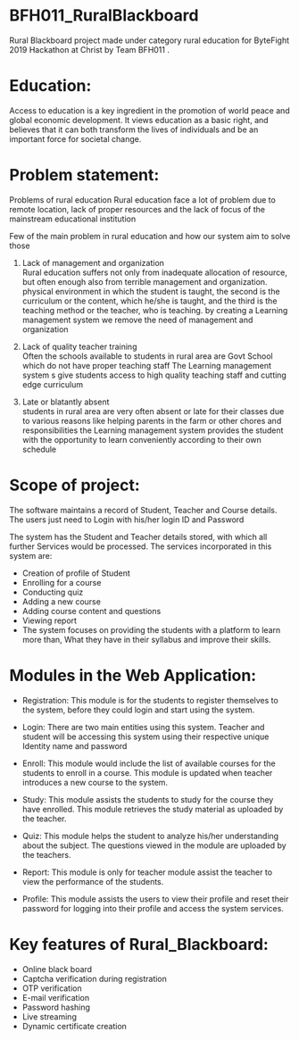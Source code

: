 # BFH011_RuralBlackboard
Rural Blackboard project made under category rural education for ByteFight 2019 Hackathon at Christ by Team BFH011 .

# Education: 

Access to education is a key ingredient in the promotion of world peace and global economic development. It views education as a basic right, and believes that it can both transform the lives of individuals and be an important force for societal change. 

# Problem statement:
Problems of rural education
Rural education face a lot of problem due to remote location, lack of proper resources and the lack of focus of the mainstream educational institution 

Few of the main problem in rural education and  how our system aim to solve those 

1.  Lack of management and organization  
       Rural education suffers not only from inadequate allocation of resource, but often enough also from terrible management and organization. physical environment in which the student is taught, the second is the curriculum or the content, which he/she is taught, and the third is the teaching method or the teacher, who is teaching. by creating a Learning management system we remove the need of management and organization 

2.   Lack of quality teacher training  
  Often the schools available to students in rural area are Govt School which do not have proper teaching staff The Learning management system s give students access to high quality teaching staff and cutting edge curriculum

3.   Late or blatantly absent  
  students in rural area are very often absent or late for their classes due to various reasons like helping  parents in the farm or other chores and responsibilities the Learning management system provides  the student with the opportunity to learn conveniently according to their own schedule 


# Scope of project:

The software maintains a record of Student, Teacher and Course details. The users just need to
Login with his/her login ID and Password

 The system has the Student and Teacher details stored, with which all further Services would be processed.
 The services incorporated in this system are:
- Creation of profile of Student
- Enrolling for a course
- Conducting quiz
- Adding a new course
- Adding course content and questions
- Viewing report
- The system focuses on providing the students with a platform to learn more than, What they have in their syllabus and improve their skills.

# Modules in the Web Application:
- Registration: This module is for the students to register themselves to the system, before they could login and start using the system.
- Login: There are two main entities using this system. Teacher and student will be accessing this system using their respective unique Identity name and password
- Enroll: This module would include the list of available courses for the students to enroll in a course. This module is updated when teacher introduces a new course to the system.
- Study: This module assists the students to study for the course they have enrolled. This module retrieves the study material as uploaded by the teacher.
- Quiz: This module helps the student to analyze his/her understanding about the subject. The questions viewed in the module are uploaded by the teachers.

- Report: This module is only for teacher module assist the teacher to view the performance of the students.
- Profile: This module assists the users to view their profile and reset their password for logging into their profile and access the system services.

 # Key features of Rural_Blackboard:
 - Online black board
 - Captcha verification during registration
 - OTP verification 
 - E-mail verification
 - Password hashing 
 - Live streaming 
 - Dynamic certificate creation 
  

